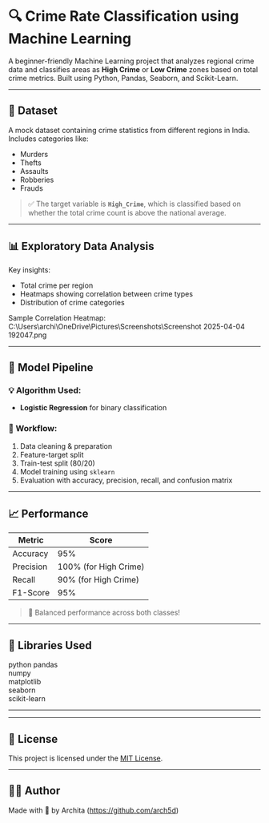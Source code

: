 # 🔍 Crime Rate Classification using Machine Learning

A beginner-friendly Machine Learning project that analyzes regional crime data and classifies areas as **High Crime** or **Low Crime** zones based on total crime metrics. Built using Python, Pandas, Seaborn, and Scikit-Learn.

---

## 📁 Dataset

A mock dataset containing crime statistics from different regions in India.  
Includes categories like:

- Murders
- Thefts
- Assaults
- Robberies
- Frauds

> ✅ The target variable is **`High_Crime`**, which is classified based on whether the total crime count is above the national average.

---

## 📊 Exploratory Data Analysis

Key insights:
- Total crime per region
- Heatmaps showing correlation between crime types
- Distribution of crime categories

Sample Correlation Heatmap:  
C:\Users\archi\OneDrive\Pictures\Screenshots\Screenshot 2025-04-04 192047.png

---

## 🤖 Model Pipeline

### 💡 Algorithm Used:
- **Logistic Regression** for binary classification

### 🧪 Workflow:
1. Data cleaning & preparation
2. Feature-target split
3. Train-test split (80/20)
4. Model training using `sklearn`
5. Evaluation with accuracy, precision, recall, and confusion matrix

---

## 📈 Performance

| Metric       | Score |
|--------------|-------|
| Accuracy     | 95%   |
| Precision    | 100% (for High Crime) |
| Recall       | 90% (for High Crime) |
| F1-Score     | 95%   |

> 📌 Balanced performance across both classes!

---

## 🧠 Libraries Used

python
pandas  
numpy  
matplotlib  
seaborn  
scikit-learn  

---

---

## 📄 License  

This project is licensed under the [MIT License](LICENSE).

---

## 🙋‍♀️ Author  

Made with 💙 by Archita
(https://github.com/arch5d)

